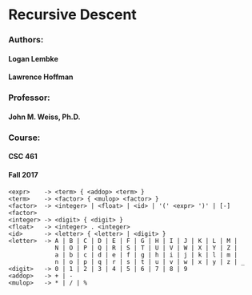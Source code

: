 # Recursive Descent

### Authors:
#### Logan Lembke
#### Lawrence Hoffman

### Professor:
#### John M. Weiss, Ph.D.

### Course:
#### CSC 461
#### Fall 2017



```EBNF
<expr>    -> <term> { <addop> <term> }
<term>    -> <factor> { <mulop> <factor> }
<factor>  -> <integer> | <float> | <id> | '(' <expr> ')' | [-] <factor>
<integer> -> <digit> { <digit> }
<float>   -> <integer> . <integer>
<id>      -> <letter> { <letter> | <digit> }
<letter>  -> A | B | C | D | E | F | G | H | I | J | K | L | M |
             N | O | P | Q | R | S | T | U | V | W | X | Y | Z |
             a | b | c | d | e | f | g | h | i | j | k | l | m |
             n | o | p | q | r | s | t | u | v | w | x | y | z | _
<digit>   -> 0 | 1 | 2 | 3 | 4 | 5 | 6 | 7 | 8 | 9
<addop>   -> + | -
<mulop>   -> * | / | %
```
